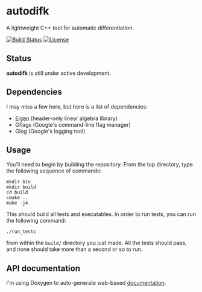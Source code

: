 # autodifk
A lightweight C++ tool for automatic differentiation.

[![Build Status](https://travis-ci.org/dfridovi/mininet.svg?branch=master)](https://travis-ci.org/dfridovi/autodifk)
[![License](https://img.shields.io/badge/license-BSD-blue.svg)](https://github.com/dfridovi/autodifk/blob/master/LICENSE)

## Status
**autodifk** is still under active development.

## Dependencies
I may miss a few here, but here is a list of dependencies:

* [Eigen](http://eigen.tuxfamily.org/dox/) (header-only linear algebra library)
* Gflags (Google's command-line flag manager)
* Glog (Google's logging tool)

## Usage
You'll need to begin by building the repository. From the top directory, type the following sequence of commands:

```
mkdir bin
mkdir build
cd build
cmake ..
make -j4
```

This should build all tests and executables. In order to run tests, you can run the following command:

```
./run_tests
```

from within the `build/` directory you just made. All the tests should pass, and none should take more than a second or so to run.

## API documentation
I'm using Doxygen to auto-generate web-based [documentation](https://dfridovi.github.io/autodifk/documentation/html/).
